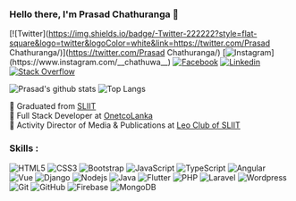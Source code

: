 ### Hello there, I'm Prasad Chathuranga 👋

[![Twitter](https://img.shields.io/badge/-Twitter-222222?style=flat-square&logo=twitter&logoColor=white&link=https://twitter.com/Prasad Chathuranga/)](https://twitter.com/Prasad Chathuranga/)
[![Instagram](https://img.shields.io/badge/Instagram-222222?&style=flat-square&logo=instagram&logoColor=white&link=https://www.instagram.com/__chathuwa__)](https://www.instagram.com/__chathuwa__)
[![Facebook](https://img.shields.io/badge/Facebook-222222?&style=flat-square&logo=facebook&logoColor=white&link=https://www.facebook.com/Prasad.Chathuranga.9710/)](https://www.facebook.com/Prasad.Chathuranga.9710/)
[![Linkedin](https://img.shields.io/badge/-LinkedIn-222222?style=flat-square&logo=Linkedin&logoColor=white&link=https://www.linkedin.com/in/prasad-chathuranga-371024191/)](https://www.linkedin.com/in/prasad-chathuranga-371024191/)
[![Stack Overflow](https://img.shields.io/badge/-Stack%20Overflow-222222?style=flat-square&logo=stack-overflow&logoColor=white&link=https://stackoverflow.com/users/10854447/prasad-chathuranga)](https://stackoverflow.com/users/10854447/prasad-chathuranga)


![Prasad's github stats](https://github-readme-stats.vercel.app/api?username=Prasad-Chathuranga&show_icons=true&hide_border=true)
![Top Langs](https://github-readme-stats.vercel.app/api/top-langs/?username=Prasad-Chathuranga&layout=compact)


 🔰  Graduated from [ SLIIT ](https://www.sliit.lk) <br/>
 🔰  Full Stack Developer at [ OnetcoLanka ](https://www.onetcolanka.com/) <br/>
 🔰  Activity Director of Media & Publications at [ Leo Club of SLIIT ](https://sliitleos.org) <br/> 


### Skills : <br/>
![HTML5](https://img.shields.io/badge/-HTML5-E34F26?style=flat-square&logo=html5&logoColor=white)
![CSS3](https://img.shields.io/badge/-CSS3-1572B6?style=flat-square&logo=css3)
![Bootstrap](https://img.shields.io/badge/-Bootstrap-563D7C?style=flat-square&logo=bootstrap)
![JavaScript](https://img.shields.io/badge/-JavaScript-black?style=flat-square&logo=javascript)
![TypeScript](https://img.shields.io/badge/-TypeScript-007ACC?style=flat-square&logo=typescript)
![Angular](https://img.shields.io/badge/-Angular-DD0031?style=flat-square&logo=angular)
![Vue](https://img.shields.io/badge/-Vuejs-black?style=flat-square&logo=vue)
![Django](https://img.shields.io/badge/-Django-black?style=flat-square&logo=django)
![Nodejs](https://img.shields.io/badge/-Nodejs-black?style=flat-square&logo=Node.js)
![Java](https://img.shields.io/badge/-Java-red?style=flat-square&logo=java)
![Flutter](https://img.shields.io/badge/-Flutter-02569B?style=flat-square&logo=flutter)
![PHP](https://img.shields.io/badge/PHP-black?style=flat-square&logo=php)
![Laravel](https://img.shields.io/badge/Laravel-black?style=flat-square&logo=laravel)
![Wordpress](https://img.shields.io/badge/Wordpress-1572B6?style=flat-square&logo=wordpress)
![Git](https://img.shields.io/badge/-Git-black?style=flat-square&logo=git)
![GitHub](https://img.shields.io/badge/-GitHub-181717?style=flat-square&logo=github)
![Firebase](https://img.shields.io/badge/Firebase-007ACC?style=flat-square&logo=firebase)
![MongoDB](https://img.shields.io/badge/-MongoDB-black?style=flat-square&logo=mongodb)
